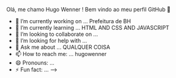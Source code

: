 Olá, me chamo Hugo Wenner ! 
Bem vindo ao meu perfil GitHub 👋

- 🔭 I’m currently working on ... Prefeitura de BH
- 🌱 I’m currently learning ... HTML AND CSS AND JAVASCRIPT
- 👯 I’m looking to collaborate on ...
- 🤔 I’m looking for help with ...
- 💬 Ask me about ... QUALQUER COISA
- 📫 How to reach me: ... hugowenner
- 😄 Pronouns: ...
- ⚡ Fun fact: ...
-->
